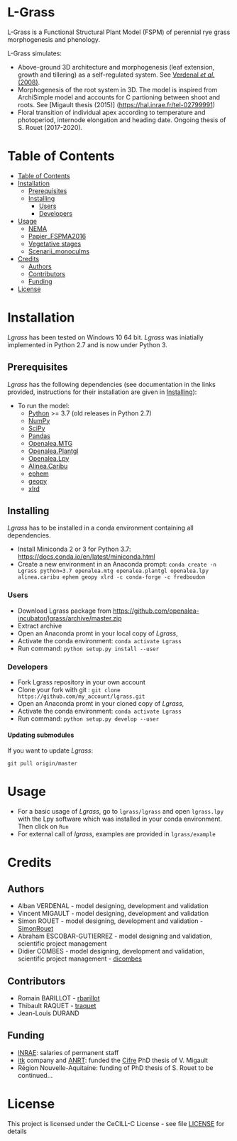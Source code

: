 # L-Grass
L-Grass is a Functional Structural Plant Model (FSPM) of perennial rye grass morphogenesis and phenology.

L-Grass simulates:
* Above-ground 3D architecture and morphogenesis (leaf extension, growth and tillering) as a self-regulated system. See [Verdenal *et al.* (2008)](https://doi.org/10.1071/FP08050).
* Morphogenesis of the root system in 3D. The model is inspired from ArchiSimple model and accounts for C partioning between shoot and roots. See [Migault thesis (2015)] (https://hal.inrae.fr/tel-02799991)
* Floral transition of individual apex according to temperature and photoperiod, internode elongation and heading date. Ongoing thesis of S. Rouet (2017-2020).

# Table of Contents
- [Table of Contents](#table-of-contents)
- [Installation](#installation)
  * [Prerequisites](#prerequisites)
  * [Installing](#installing)
    + [Users](#users)
    + [Developers](#developers)
- [Usage](#usage)
  * [NEMA](#nema)
  * [Papier_FSPMA2016](#papier-fspma2016)
  * [Vegetative stages](#vegetative-stages)
  * [Scenarii_monoculms](#scenarii-monoculms)
- [Credits](#credits)
  * [Authors](#authors)
  * [Contributors](#contributors)
  * [Funding](#funding)
- [License](#license)


# Installation

*Lgrass* has been tested on Windows 10 64 bit. *Lgrass* was iniatially implemented in Python 2.7 and is now under Python 3.

## Prerequisites
*Lgrass* has the following dependencies (see documentation in the links provided, instructions for their installation are given in [Installing](#installing)):
* To run the model: 
    * [Python](http://www.python.org) >= 3.7 (old releases in Python 2.7)
    * [NumPy](http://www.numpy.org/)
    * [SciPy](http://www.scipy.org/)
    * [Pandas](http://pandas.pydata.org/)
    * [Openalea.MTG](https://github.com/openalea/mtg)
    * [Openalea.Plantgl](https://github.com/openalea/plantgl)
    * [Openalea.Lpy](https://github.com/openalea/lpy)
    * [Alinea.Caribu](https://github.com/openalea-incubator/caribu) 
    * [ephem](https://pypi.org/project/ephem/)
    * [geopy](https://pypi.org/project/geopy/)
    * [xlrd](https://pypi.org/project/xlrd/)
    
## Installing
*Lgrass* has to be installed in a conda environment containing all dependencies.

* Install Miniconda 2 or 3 for Python 3.7: https://docs.conda.io/en/latest/miniconda.html
* Create a new environment in an Anaconda prompt:
   `conda create -n Lgrass python=3.7 openalea.mtg openalea.plantgl openalea.lpy alinea.caribu ephem geopy xlrd -c conda-forge -c fredboudon`
   
### Users
* Download Lgrass package from https://github.com/openalea-incubator/lgrass/archive/master.zip
* Extract archive
* Open an Anaconda promt in your local copy of *Lgrass*,
* Activate the conda environment: `conda activate Lgrass`
* Run command: `python setup.py install --user` 

### Developers
* Fork Lgrass repository in your own account
* Clone your fork with git : `git clone https://github.com/my_account/lgrass.git`
* Open an Anaconda promt in your cloned copy of *Lgrass*,
* Activate the conda environment: `conda activate Lgrass`
* Run command: `python setup.py develop --user` 

#### Updating submodules

If you want to update *Lgrass*:

    git pull origin/master

# Usage

* For a basic usage of *Lgrass*, go to `lgrass/lgrass` and open `lgrass.lpy` with the Lpy software which was installed in your conda environment. Then click on `Run`
* For external call of *lgrass*, examples are provided in `lgrass/example`

# Credits
## Authors
* Alban VERDENAL - model designing, development and validation
* Vincent MIGAULT - model designing, development and validation
* Simon ROUET - model designing, development and validation - [SimonRouet](https://github.com/SimonRouet)
* Abraham ESCOBAR-GUTIERREZ - model designing and validation, scientific project management
* Didier COMBES - model designing, development and validation, scientific project management - [dicombes](https://github.com/dicombes)

## Contributors
* Romain BARILLOT - [rbarillot](https://github.com/rbarillot)
* Thibault RAQUET - [traquet](https://github.com/traquet)
* Jean-Louis DURAND

## Funding
* [INRAE](https://www.inrae.fr/): salaries of permanent staff 
* [itk](https://www.itk.fr/en/) company and [ANRT](http://www.anrt.asso.fr/fr): funded the [Cifre](http://www.anrt.asso.fr/fr/cifre-7843) PhD thesis of V. Migault
* Région Nouvelle-Aquitaine: funding of PhD thesis of S. Rouet
to be continued...

# License
This project is licensed under the CeCILL-C License - see file [LICENSE](LICENSE) for details
 
